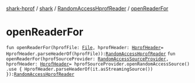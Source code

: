 [shark-hprof](../../index.md) / [shark](../index.md) / [RandomAccessHprofReader](index.md) / [openReaderFor](./open-reader-for.md)

# openReaderFor

`fun openReaderFor(hprofFile: `[`File`](https://docs.oracle.com/javase/6/docs/api/java/io/File.html)`, hprofHeader: `[`HprofHeader`](../-hprof-header/index.md)` = HprofHeader.parseHeaderOf(hprofFile)): `[`RandomAccessHprofReader`](index.md)
`fun openReaderFor(hprofSourceProvider: `[`RandomAccessSourceProvider`](../-random-access-source-provider/index.md)`, hprofHeader: `[`HprofHeader`](../-hprof-header/index.md)` = hprofSourceProvider.openRandomAccessSource()
          .use { HprofHeader.parseHeaderOf(it.asStreamingSource()) }): `[`RandomAccessHprofReader`](index.md)
